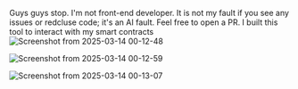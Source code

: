 Guys guys stop. I'm not front-end developer. It is not my fault if you see any issues or redcluse code; it's an AI fault. Feel free to open a PR.
I built this tool to interact with my smart contracts
![Screenshot from 2025-03-14 00-12-48](https://github.com/user-attachments/assets/51de8214-e4f5-4b32-a5e2-d354bbb9a632)


![Screenshot from 2025-03-14 00-12-59](https://github.com/user-attachments/assets/dbdad113-ba1d-4c3d-b995-b8cd7e65476d)

![Screenshot from 2025-03-14 00-13-07](https://github.com/user-attachments/assets/0de25e3a-bd8e-46cc-9b43-b506977e7ade)
